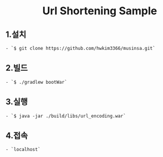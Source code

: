 <div align="center">
<h1>Url Shortening Sample</h1>
</div>

## 1.설치

    - `$ git clone https://github.com/hwkim3366/musinsa.git`


## 2.빌드

    - `$ ./gradlew bootWar`


## 3.실행

    - `$ java -jar ./build/libs/url_encoding.war`

    
## 4.접속

    - `localhost`
